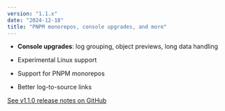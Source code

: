 ```yaml
---
version: "1.1.x"
date: "2024-12-18"
title: "PNPM monorepos, console upgrades, and more"
---
```


- **Console upgrades**: log grouping, object previews, long data handling

- Experimental Linux support

- Support for PNPM monorepos

- Better log-to-source links

<a href="https://github.com/software-mansion/radon-ide/releases/tag/v1.1.0" target="_blank">See v1.1.0 release notes on GitHub</a>
